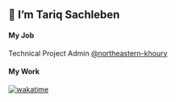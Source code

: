 ## 👋 I’m Tariq Sachleben

<!---
tsachleben/tsachleben is a ✨ special ✨ repository because its `README.md` (this file) appears on your GitHub profile.
You can click the Preview link to take a look at your changes.
--->
#### My Job
Technical Project Admin [@northeastern-khoury](https://github.com/northeastern-khoury)

#### My Work
[![wakatime](https://wakatime.com/badge/user/eba15eed-f7de-4230-8801-ebdffde045b8.svg)](https://wakatime.com/@eba15eed-f7de-4230-8801-ebdffde045b8)
